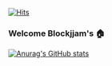 
[![Hits](https://hits.seeyoufarm.com/api/count/incr/badge.svg?url=https%3A%2F%2Fgithub.com%2FBlockJJam%2F&count_bg=%23606060&title_bg=%2338C3D1&icon=datadog.svg&icon_color=%23E7E7E7&title=hits&edge_flat=false)](https://hits.seeyoufarm.com) 


### Welcome Blockjjam's 🏠

[![Anurag's GitHub stats](https://github-readme-stats.vercel.app/api?username=BlockJJam&show_icons=true&theme=merko)](https://github.com/anuraghazra/github-readme-stats)

<!--
**BlockJJam/BlockJJam** is a ✨ _special_ ✨ repository because its `README.md` (this file) appears on your GitHub profile.

Here are some ideas to get you started:

- 🔭 I’m currently working on ...
- 🌱 I’m currently learning ...
- 👯 I’m looking to collaborate on ...
- 🤔 I’m looking for help with ...
- 💬 Ask me about ...
- 📫 How to reach me: ...
- 😄 Pronouns: ...
- ⚡ Fun fact: ...
-->
